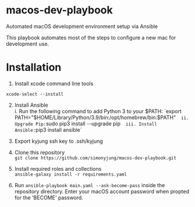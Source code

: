 # macos-dev-playbook
Automated macOS development environment setup via Ansible

This playbook automates most of the steps to configure a new mac for development use.

# Installation

1. Install xcode command line tools

```xcode-select --install```

2. Install Ansible  
 i. Run the following command to add Python 3 to your $PATH:  
 `export PATH="$HOME/Library/Python/3.9/bin:/opt/homebrew/bin:$PATH"`  
 ii. Upgrade Pip: `sudo pip3 install --upgrade pip`  
 iii. Install Ansible: `pip3 install ansible`

3. Export kyjung ssh key to .ssh/kyjung
   
4. Clone this repository  
`git clone https://github.com/simonyjung/macos-dev-playbook.git`

5. Install required roles and collections  
`ansible-galaxy install -r requirements.yaml`

6. Run `ansible-playbook main.yaml --ask-become-pass` inside the repository directory. Enter your macOS account password when propted for the 'BECOME' password.
